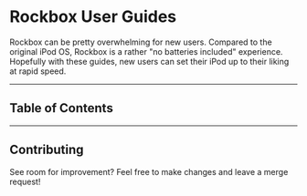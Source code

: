 # Rockbox User Guides

Rockbox can be pretty overwhelming for new users. Compared to the original iPod OS, Rockbox is a rather "no batteries included" experience. Hopefully with these guides, new users can set their iPod up to their liking at rapid speed.

---

## Table of Contents

---

## Contributing

See room for improvement? Feel free to make changes and leave a merge request! 
